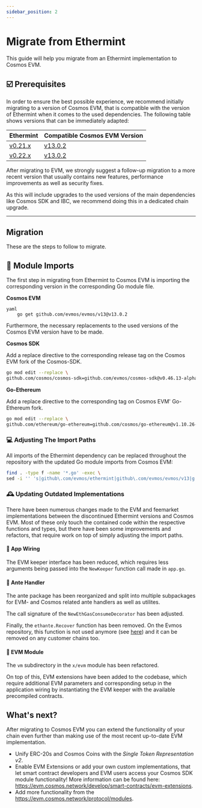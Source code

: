 ```yaml
---
sidebar_position: 2
---
```


# Migrate from Ethermint

This guide will help you migrate from an Ethermint implementation to Cosmos EVM.


## ☑️ Prerequisites

In order to ensure the best possible experience, we recommend initially migrating to a version of Cosmos EVM, that is compatible with the version of Ethermint when it comes to the used dependencies. The following table shows versions that can be immediately adapted:

| **Ethermint** | **Compatible Cosmos EVM Version** |
| --- | --- |
| [v0.21.x](https://github.com/evmos/ethermint/releases/tag/v0.21.0) | [v13.0.2](https://github.com/evmos/evmos/releases/tag/v13.0.2) |
| [v0.22.x](https://github.com/evmos/ethermint/releases/tag/v0.22.0) | [v13.0.2](https://github.com/evmos/evmos/releases/tag/v13.0.2) |

After migrating to EVM, we strongly suggest a follow-up migration to a more recent version that usually contains new features, performance improvements as well as security fixes.

As this will include upgrades to the used versions of the main dependencies like Cosmos SDK and IBC, we recommend doing this in a dedicated chain upgrade.

---

## Migration
These are the steps to follow to migrate.

## 📲 Module Imports

The first step in migrating from Ethermint to Cosmos EVM is importing the corresponding version in the corresponding Go module file.

**Cosmos EVM**
    
```
yaml
    go get github.com/evmos/evmos/v13@v13.0.2
```


Furthermore, the necessary replacements to the used versions of the Cosmos EVM version have to be made.

**Cosmos SDK**
    
Add a replace directive to the corresponding release tag on the Cosmos EVM fork of the Cosmos-SDK.

```bash
go mod edit --replace \
github.com/cosmos/cosmos-sdk=github.com/evmos/cosmos-sdk@v0.46.13-alpha.ledger.8
```
    
**Go-Ethereum**
    
Add a replace directive to the corresponding tag on Cosmos EVM' Go-Ethereum fork.

```bash
go mod edit --replace \
github.com/ethereum/go-ethereum=github.com/cosmos/go-ethereum@v1.10.26-evmos-rc2
```
    

### 💻 Adjusting The Import Paths

All imports of the Ethermint dependency can be replaced throughout the repository with the updated Go module imports from Cosmos EVM:

```bash
find . -type f -name '*.go' -exec \
sed -i '' 's|github\.com/evmos/ethermint|github\.com/evmos/evmos/v13|g' {} +
```

### 🕰️ Updating Outdated Implementations

There have been numerous changes made to the EVM and feemarket implementations between the discontinued Ethermint versions and Cosmos EVM. Most of these only touch the contained code within the respective functions and types, but there have been some improvements and refactors, that require work on top of simply adjusting the import paths.

#### 🔌 **App Wiring**

The EVM keeper interface has been reduced, which requires less arguments being passed into the `NewKeeper` function call made in `app.go`.

#### 🤝 **Ante Handler**

The ante package has been reorganized and split into multiple subpackages for EVM- and Cosmos related ante handlers as well as utilites.

The call signature of the `NewEthGasConsumeDecorator` has been adjusted.

Finally, the `ethante.Recover` function has been removed. On the Evmos repository, this function is not used anymore (see [here](https://github.com/evmos/evmos/blob/v16.0.3/app/ante/ante.go#L17-L26)) and it can be removed on any customer chains too.

#### 📠 **EVM Module**

The `vm` subdirectory in the `x/evm` module has been refactored.

On top of this, EVM extensions have been added to the codebase, which require additional EVM parameters and corresponding setup in the application wiring by instantiating the EVM keeper with the available precompiled contracts.

## What's next?
After migrating to Cosmos EVM you can extend the functionality of your chain even further than making use of the most recent up-to-date EVM implementation.

- Unify ERC-20s and Cosmos Coins with the *Single Token Representation v2*.
- Enable EVM Extensions or add your own custom implementations, that let smart contract developers and EVM users access your Cosmos SDK module functionality! More information can be found here: https://evm.cosmos.network/develop/smart-contracts/evm-extensions.
- Add more functionality from the https://evm.cosmos.network/protocol/modules.
